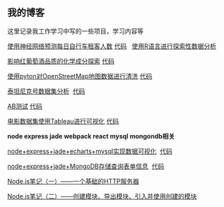 ## 我的博客
  这里记录我工作学习中写的一些项目，学习内容等   
  
[使用神经网络预测每日自行车租客人数](https://github.com/jiangwenjing/data-analysis/blob/master/DLP1_first-neural-network/Your_first_neural_network.ipynb) [代码](https://github.com/jiangwenjing/data-analysis/tree/master/DLP1_first-neural-network)
  
[使用R语言进行探索性数据分析](https://github.com/jiangwenjing/Blog/issues/5)    

[影响红葡萄酒品质的化学成分探索](https://jiangwenjing.github.io/data-analysis/DAAP2_EDA/projectTemplate.html) [代码](https://github.com/jiangwenjing/data-analysis/tree/master/DAAP2_EDA)   

[使用pyton对OpenStreetMap地图数据进行清洗](https://github.com/jiangwenjing/data-analysis/blob/master/DAAP1_osm/osm.ipynb) [代码](https://github.com/jiangwenjing/data-analysis/tree/master/DAAP1_osm)

[泰坦尼克号数据集分析](https://github.com/jiangwenjing/data-analysis/blob/master/DAP2_titanic/titanic.ipynb)  [代码](https://github.com/jiangwenjing/data-analysis/tree/master/DAP2_titanic)    

[AB测试](https://github.com/jiangwenjing/data-analysis/blob/master/DAP4_ABtest/ABtest.ipynb) [代码](https://github.com/jiangwenjing/data-analysis/tree/master/DAP4_ABtest)

[电影数据集使用Tableau进行可视化](https://public.tableau.com/profile/.65474781#!/vizhome/_14366/Q1) [代码](https://github.com/jiangwenjing/data-analysis/tree/master/DAP3_tableau)

  **node express jade webpack react mysql mongondb相关**  
  
  [node+express+jade+echarts+mysql实现数据可视化](https://github.com/jiangwenjing/Blog/issues/1)  [代码](https://github.com/jiangwenjing/node/tree/master/charts)
  
  [node+express+jade+MongoDB存储查询表单信息](https://github.com/jiangwenjing/Blog/issues/2)  [代码](https://github.com/jiangwenjing/node/tree/master/form)  
  
  [Node.js笔记（一）——一个基础的HTTP服务器](https://github.com/jiangwenjing/Blog/issues/3)  
  
  [Node.js笔记（二）——创建模块、导出模块、引入并使用创建的模块](https://github.com/jiangwenjing/Blog/issues/4)
  

